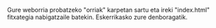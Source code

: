 Gure weborria probatzeko "orriak" karpetan sartu eta ireki "index.html" fitxategia nabigatzaile batekin.
Eskerrikasko zure denboragatik.
